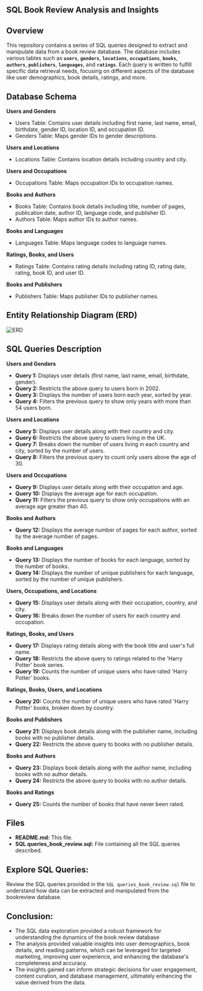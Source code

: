## SQL Book Review Analysis and Insights
## Overview
This repository contains a series of SQL queries designed to extract and manipulate data from a book review database. The database includes various tables such as **`users`**, **`genders`**, **`locations`**, **`occupations`**, **`books`**, **`authors`**, **`publishers`**, **`languages`**, and **`ratings`**. Each query is written to fulfill specific data retrieval needs, focusing on different aspects of the database like user demographics, book details, ratings, and more.

## Database Schema

**Users and Genders**
- Users Table: Contains user details including first name, last name, email, birthdate, gender ID, location ID, and occupation ID.
- Genders Table: Maps gender IDs to gender descriptions.
  
**Users and Locations**
- Locations Table: Contains location details including country and city.
  
**Users and Occupations**
- Occupations Table: Maps occupation IDs to occupation names.

**Books and Authors**
- Books Table: Contains book details including title, number of pages, publication date, author ID, language code, and publisher ID.
- Authors Table: Maps author IDs to author names.

**Books and Languages**
- Languages Table: Maps language codes to language names.

**Ratings, Books, and Users**
- Ratings Table: Contains rating details including rating ID, rating date, rating, book ID, and user ID.

**Books and Publishers**
- Publishers Table: Maps publisher IDs to publisher names.

## Entity Relationship Diagram  (ERD)
![ERD](https://github.com/ChellalakshmiV/SQL_Book_Review_Analysis_and_Insights/assets/162456368/dd35d687-fbe3-465a-9811-d37bdccac6d8)

## SQL Queries Description

**Users and Genders**

- **Query 1:** Displays user details (first name, last name, email, birthdate, gender).
- **Query 2:** Restricts the above query to users born in 2002.
- **Query 3:** Displays the number of users born each year, sorted by year.
- **Query 4:** Filters the previous query to show only years with more than 54 users born.

**Users and Locations**

- **Query 5:** Displays user details along with their country and city.
- **Query 6:** Restricts the above query to users living in the UK.
- **Query 7:** Breaks down the number of users living in each country and city, sorted by the number of users.
- **Query 8:** Filters the previous query to count only users above the age of 30.

**Users and Occupations**

- **Query 9:** Displays user details along with their occupation and age.
- **Query 10:** Displays the average age for each occupation.
- **Query 11:** Filters the previous query to show only occupations with an average age greater than 40.

**Books and Authors**
- **Query 12:** Displays the average number of pages for each author, sorted by the average number of pages.

**Books and Languages**
- **Query 13:** Displays the number of books for each language, sorted by the number of books.
- **Query 14:** Displays the number of unique publishers for each language, sorted by the number of unique publishers.

**Users, Occupations, and Locations**
- **Query 15:** Displays user details along with their occupation, country, and city.
- **Query 16:** Breaks down the number of users for each country and occupation.

**Ratings, Books, and Users**
- **Query 17:** Displays rating details along with the book title and user's full name.
- **Query 18:** Restricts the above query to ratings related to the 'Harry Potter' book series.
- **Query 19:** Counts the number of unique users who have rated 'Harry Potter' books.

**Ratings, Books, Users, and Locations**
- **Query 20:** Counts the number of unique users who have rated 'Harry Potter' books, broken down by country.

**Books and Publishers**
- **Query 21:** Displays book details along with the publisher name, including books with no publisher details.
- **Query 22:** Restricts the above query to books with no publisher details.

**Books and Authors**
- **Query 23:** Displays book details along with the author name, including books with no author details.
- **Query 24:** Restricts the above query to books with no author details.

**Books and Ratings**
- **Query 25:** Counts the number of books that have never been rated.

## Files
- **README.md:** This file.
- **SQL queries_book_review.sql:** File containing all the SQL queries described.

## Explore SQL Queries: 
Review the SQL queries provided in the `SQL queries_book_review.sql` file to understand how data can be extracted and manipulated from the bookreview database.

## Conclusion:
- The SQL data exploration provided a robust framework for understanding the dynamics of the book review database
- The analysis provided valuable insights into user demographics, book details, and reading patterns, which can be leveraged for targeted marketing, improving user experience, and enhancing the database's completeness and accuracy. 
- The insights gained can inform strategic decisions for user engagement, content curation, and database management, ultimately enhancing the value derived from the data.

